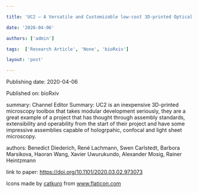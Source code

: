 ---
title: 'UC2 – A Versatile and Customizable low-cost 3D-printed Optical Open-Standard for microscopic imaging '
date: '2020-04-06'
authors: ['admin']
tags:  ['Research Article', 'None', 'bioRxiv']
layout: 'post'
---
Publishing date: 2020-04-06

Published on: bioRxiv

summary: Channel Editor Summary: UC2 is an inexpensive 3D-printed microscopy toolbox that takes modular development seriously, they are a great example of a project that has thought through assembly standards, extensibility and operability from the start of their project and have some impressive assemblies capable of hologrpahic, confocal and light sheet microscopy.

authors: Benedict Diederich, René Lachmann, Swen Carlstedt, Barbora Marsikova, Haoran Wang, Xavier Uwurukundo,  Alexander Mosig, Rainer Heintzmann

link to paper: https://doi.org/10.1101/2020.03.02.973073

Icons made by <a href="https://www.flaticon.com/free-icon/bookshelves_3576884" title="catkuro">catkuro</a> from <a href="https://www.flaticon.com/" title="Flaticon"> www.flaticon.com</a>